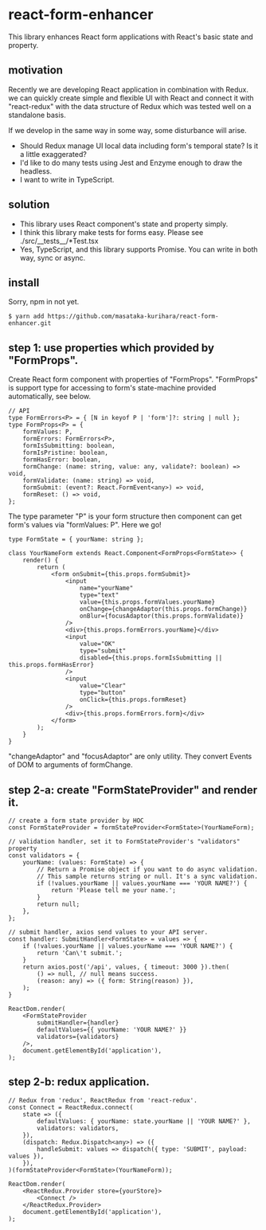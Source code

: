 # react-form-enhancer

This library enhances React form applications with React's basic state and property.

## motivation

Recently we are developing React application in combination with Redux.
we can quickly create simple and flexible UI with React and connect it with "react-redux" 
with the data structure of Redux which was tested well on a standalone basis.

If we develop in the same way in some way, some disturbance will arise.

- Should Redux manage UI local data including form's temporal state? Is it a little exaggerated?
- I'd like to do many tests using Jest and Enzyme enough to draw the headless.
- I want to write in TypeScript.

## solution

- This library uses React component's state and property simply.
- I think this library make tests for forms easy. Please see ./src/\_\_tests\_\_/*Test.tsx
- Yes, TypeScript, and this library supports Promise. You can write in both way, sync or async.

## install

Sorry, npm in not yet.

```
$ yarn add https://github.com/masataka-kurihara/react-form-enhancer.git
```

## step 1: use properties which provided by "FormProps".  

Create React form component with properties of "FormProps". 
"FormProps" is support type for accessing to form's state-machine provided automatically, see below.

```JSX
// API
type FormErrors<P> = { [N in keyof P | 'form']?: string | null };
type FormProps<P> = {
    formValues: P,
    formErrors: FormErrors<P>,
    formIsSubmitting: boolean,
    formIsPristine: boolean,
    formHasError: boolean,
    formChange: (name: string, value: any, validate?: boolean) => void,
    formValidate: (name: string) => void,
    formSubmit: (event?: React.FormEvent<any>) => void,
    formReset: () => void,
};
```

The type parameter "P" is your form structure then component can get form's values via "formValues: P". Here we go!

```JSX
type FormState = { yourName: string };

class YourNameForm extends React.Component<FormProps<FormState>> {
    render() {
        return (
            <form onSubmit={this.props.formSubmit}>
                <input 
                    name="yourName"
                    type="text"
                    value={this.props.formValues.yourName}
                    onChange={changeAdaptor(this.props.formChange)}
                    onBlur={focusAdaptor(this.props.formValidate)}
                />
                <div>{this.props.formErrors.yourName}</div>
                <input
                    value="OK"
                    type="submit"
                    disabled={this.props.formIsSubmitting || this.props.formHasError}
                />
                <input
                    value="Clear"
                    type="button"
                    onClick={this.props.formReset}
                />
                <div>{this.props.formErrors.form}</div>
            </form>
        );
    }
}
```

"changeAdaptor" and "focusAdaptor" are only utility. They convert Events of DOM to arguments of formChange.

## step 2-a: create "FormStateProvider" and render it.

```JSX
// create a form state provider by HOC
const FormStateProvider = formStateProvider<FormState>(YourNameForm);

// validation handler, set it to FormStateProvider's "validators" property 
const validators = {
    yourName: (values: FormState) => {
        // Return a Promise object if you want to do async validation.
        // This sample returns string or null. It's a sync validation.
        if (!values.yourName || values.yourName === 'YOUR NAME?') {
            return 'Please tell me your name.';
        }
        return null;
    },
};

// submit handler, axios send values to your API server.
const handler: SubmitHandler<FormState> = values => {
    if (!values.yourName || values.yourName === 'YOUR NAME?') {
        return 'Can\'t submit.';
    }
    return axios.post('/api', values, { timeout: 3000 }).then(
        () => null, // null means success.
        (reason: any) => ({ form: String(reason) }),
    );    
}

ReactDom.render(
    <FormStateProvider
        submitHandler={handler}
        defaultValues={{ yourName: 'YOUR NAME?' }}
        validators={validators}
    />,
    document.getElementById('application'),
);
```

## step 2-b: redux application.

```JSX
// Redux from 'redux', ReactRedux from 'react-redux'.
const Connect = ReactRedux.connect(
    state => ({
        defaultValues: { yourName: state.yourName || 'YOUR NAME?' },
        validators: validators,
    }),
    (dispatch: Redux.Dispatch<any>) => ({
        handleSubmit: values => dispatch({ type: 'SUBMIT', payload: values }),
    }),
)(formStateProvider<FormState>(YourNameForm));

ReactDom.render(
    <ReactRedux.Provider store={yourStore}>
        <Connect />
    </ReactRedux.Provider>
    document.getElementById('application'),
);
```
